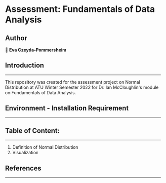 # Assessment: Fundamentals of Data Analysis

>
## Author

👤 **Eva Czeyda-Pommersheim**
>
>
## Introduction
---------------
>
>
This repository was created for the assessment project on Normal Distribution at ATU Winter Semester 2022 for Dr. Ian McCloughlin's module on Fundamentals of Data Analysis.
>
## Environment - Installation Requirement
---------------
>
## Table of Content:
----
>
1. Definition of Normal Distribution
2. Visualization
>
## References
----------------